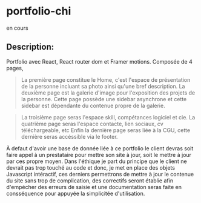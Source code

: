# portfolio-chi
en cours

## Description:  
Portfolio avec React, React router dom et Framer motions. Composée de 4 pages,  

> La première page constitue le Home, c'est l'espace de présentation de la personne incluant sa photo ainsi qu'une bref description.
> La deuxième page est la galerie d'image pour l'exposition des projets de la personne. Cette page possède une sidebar asynchrone et cette sidebar est dépendante du contenue propre de la galerie.

> La troisième page seras l'espace skill, compétances logiciel et cie.
> La quatrième page seras l'espace contacte, lien sociaux, cv téléchargeable, etc
> Enfin la dernière page seras liée à la CGU, cette dernière seras accéssible via le footer. 

À defaut d'avoir une base de donnée liée à ce portfolio le client devras soit faire appel à un prestataire pour mettre son site à jour, soit le mettre à jour par ces propre moyen. Dans l'éthique je part du principe que le client ne devrait pas trop touché au code et donc, je met en place des objets Javascript intéractif, ces derniers permettrons de mettre à jour le contenue du site sans trop de complication, des correctifs seront établie afin d'empécher des erreurs de saisie et une documentation seras faite en consséquence pour appuyée la simplicitée d'utilisation. 
